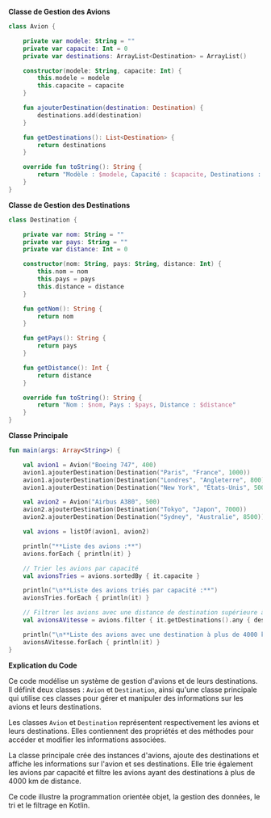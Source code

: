 **Classe de Gestion des Avions**

```kotlin
class Avion {

    private var modele: String = ""
    private var capacite: Int = 0
    private var destinations: ArrayList<Destination> = ArrayList()

    constructor(modele: String, capacite: Int) {
        this.modele = modele
        this.capacite = capacite
    }

    fun ajouterDestination(destination: Destination) {
        destinations.add(destination)
    }

    fun getDestinations(): List<Destination> {
        return destinations
    }

    override fun toString(): String {
        return "Modèle : $modele, Capacité : $capacite, Destinations : ${destinations.joinToString(", ")}"
    }
}
```

**Classe de Gestion des Destinations**

```kotlin
class Destination {

    private var nom: String = ""
    private var pays: String = ""
    private var distance: Int = 0

    constructor(nom: String, pays: String, distance: Int) {
        this.nom = nom
        this.pays = pays
        this.distance = distance
    }

    fun getNom(): String {
        return nom
    }

    fun getPays(): String {
        return pays
    }

    fun getDistance(): Int {
        return distance
    }

    override fun toString(): String {
        return "Nom : $nom, Pays : $pays, Distance : $distance"
    }
}
```

**Classe Principale**

```kotlin
fun main(args: Array<String>) {

    val avion1 = Avion("Boeing 747", 400)
    avion1.ajouterDestination(Destination("Paris", "France", 1000))
    avion1.ajouterDestination(Destination("Londres", "Angleterre", 800))
    avion1.ajouterDestination(Destination("New York", "États-Unis", 5000))

    val avion2 = Avion("Airbus A380", 500)
    avion2.ajouterDestination(Destination("Tokyo", "Japon", 7000))
    avion2.ajouterDestination(Destination("Sydney", "Australie", 8500))

    val avions = listOf(avion1, avion2)

    println("**Liste des avions :**")
    avions.forEach { println(it) }

    // Trier les avions par capacité
    val avionsTries = avions.sortedBy { it.capacite }

    println("\n**Liste des avions triés par capacité :**")
    avionsTries.forEach { println(it) }

    // Filtrer les avions avec une distance de destination supérieure à 4000 km
    val avionsAVitesse = avions.filter { it.getDestinations().any { dest -> dest.getDistance() > 4000 } }

    println("\n**Liste des avions avec une destination à plus de 4000 km :**")
    avionsAVitesse.forEach { println(it) }
}
```

**Explication du Code**

Ce code modélise un système de gestion d'avions et de leurs destinations. Il définit deux classes : `Avion` et `Destination`, ainsi qu'une classe principale qui utilise ces classes pour gérer et manipuler des informations sur les avions et leurs destinations.

Les classes `Avion` et `Destination` représentent respectivement les avions et leurs destinations. Elles contiennent des propriétés et des méthodes pour accéder et modifier les informations associées.

La classe principale crée des instances d'avions, ajoute des destinations et affiche les informations sur l'avion et ses destinations. Elle trie également les avions par capacité et filtre les avions ayant des destinations à plus de 4000 km de distance.

Ce code illustre la programmation orientée objet, la gestion des données, le tri et le filtrage en Kotlin.